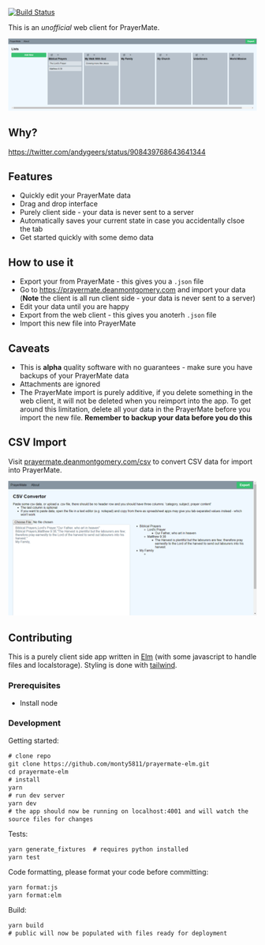 [![Build Status](https://semaphoreci.com/api/v1/monty5811/prayermate-elm/branches/master/badge.svg)](https://semaphoreci.com/monty5811/prayermate-elm)

This is an _unofficial_ web client for PrayerMate.

<img src="/screenshot.png?raw=true">

## Why?
https://twitter.com/andygeers/status/908439768643641344

## Features

 * Quickly edit your PrayerMate data
 * Drag and drop interface
 * Purely client side - your data is never sent to a server
 * Automatically saves your current state in case you accidentally clsoe the tab
 * Get started quickly with some demo data

## How to use it

 * Export your from PrayerMate - this gives you a `.json` file
 * Go to https://prayermate.deanmontgomery.com and import your data (**Note** the client is all run client side - your data is never sent to a server)
 * Edit your data until you are happy
 * Export from the web client - this gives you anoterh `.json` file
 * Import this new file into PrayerMate

## Caveats

 * This is **alpha** quality software with no guarantees - make sure you have backups of your PrayerMate data
 * Attachments are ignored
 * The PrayerMate import is purely additive, if you delete something in the web client, it will not be deleted when you reimport into the app. To get around this limitation, delete all your data in the PrayerMate before you import the new file. **Remember to backup your data before you do this**

## CSV Import

Visit [prayermate.deanmontgomery.com/csv](https://prayermate.deanmontgomery.com/csv) to convert CSV data for import into PrayerMate.

<img src="/screenshot_csv.png?raw=true">

## Contributing

This is a purely client side app written in [Elm](http://elm-lang.org) (with some javascript to handle files and localstorage).
Styling is done with [tailwind](https://tailwindcss.com).

### Prerequisites

 * Install node

### Development

Getting started:

```
# clone repo
git clone https://github.com/monty5811/prayermate-elm.git
cd prayermate-elm
# install
yarn
# run dev server
yarn dev
# the app should now be running on localhost:4001 and will watch the source files for changes
```

Tests:

```
yarn generate_fixtures  # requires python installed
yarn test
```

Code formatting, please format your code before committing:

```
yarn format:js
yarn format:elm
```

Build:

```
yarn build
# public will now be populated with files ready for deployment
```
